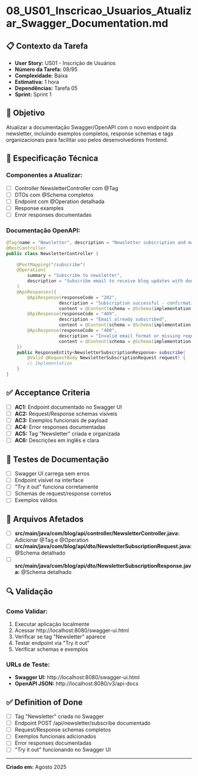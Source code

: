 # 08_US01_Inscricao_Usuarios_Atualizar_Swagger_Documentation.md

## 📋 Contexto da Tarefa
- **User Story:** US01 - Inscrição de Usuários
- **Número da Tarefa:** 08/95
- **Complexidade:** Baixa
- **Estimativa:** 1 hora
- **Dependências:** Tarefa 05
- **Sprint:** Sprint 1

## 🎯 Objetivo
Atualizar a documentação Swagger/OpenAPI com o novo endpoint da newsletter, incluindo exemplos completos, response schemas e tags organizacionais para facilitar uso pelos desenvolvedores frontend.

## 📝 Especificação Técnica

### **Componentes a Atualizar:**
- [ ] Controller NewsletterController com @Tag
- [ ] DTOs com @Schema completos
- [ ] Endpoint com @Operation detalhada
- [ ] Response examples
- [ ] Error responses documentadas

### **Documentação OpenAPI:**
```java
@Tag(name = "Newsletter", description = "Newsletter subscription and management API")
@RestController
public class NewsletterController {
    
    @PostMapping("/subscribe")
    @Operation(
        summary = "Subscribe to newsletter",
        description = "Subscribe email to receive blog updates with double opt-in confirmation"
    )
    @ApiResponses({
        @ApiResponse(responseCode = "202", 
                    description = "Subscription successful - confirmation email sent",
                    content = @Content(schema = @Schema(implementation = NewsletterSubscriptionResponse.class))),
        @ApiResponse(responseCode = "409", 
                    description = "Email already subscribed",
                    content = @Content(schema = @Schema(implementation = ErrorResponse.class))),
        @ApiResponse(responseCode = "400", 
                    description = "Invalid email format or missing required fields",
                    content = @Content(schema = @Schema(implementation = ValidationErrorResponse.class)))
    })
    public ResponseEntity<NewsletterSubscriptionResponse> subscribe(
        @Valid @RequestBody NewsletterSubscriptionRequest request) {
        // Implementation
    }
}
```

## ✅ Acceptance Criteria
- [ ] **AC1:** Endpoint documentado no Swagger UI
- [ ] **AC2:** Request/Response schemas visíveis
- [ ] **AC3:** Exemplos funcionais de payload
- [ ] **AC4:** Error responses documentadas
- [ ] **AC5:** Tag "Newsletter" criada e organizada
- [ ] **AC6:** Descrições em inglês e clara

## 🧪 Testes de Documentação
- [ ] Swagger UI carrega sem erros
- [ ] Endpoint visível na interface
- [ ] "Try it out" funciona corretamente
- [ ] Schemas de request/response corretos
- [ ] Exemplos válidos

## 🔗 Arquivos Afetados
- [ ] **src/main/java/com/blog/api/controller/NewsletterController.java:** Adicionar @Tag e @Operation
- [ ] **src/main/java/com/blog/api/dto/NewsletterSubscriptionRequest.java:** @Schema detalhado
- [ ] **src/main/java/com/blog/api/dto/NewsletterSubscriptionResponse.java:** @Schema detalhado

## 🔍 Validação

### **Como Validar:**
1. Executar aplicação localmente
2. Acessar http://localhost:8080/swagger-ui.html
3. Verificar se tag "Newsletter" aparece
4. Testar endpoint via "Try it out"
5. Verificar schemas e exemplos

### **URLs de Teste:**
- **Swagger UI:** http://localhost:8080/swagger-ui.html
- **OpenAPI JSON:** http://localhost:8080/v3/api-docs

## ✅ Definition of Done
- [ ] Tag "Newsletter" criada no Swagger
- [ ] Endpoint POST /api/newsletter/subscribe documentado
- [ ] Request/Response schemas completos
- [ ] Exemplos funcionais adicionados
- [ ] Error responses documentadas
- [ ] "Try it out" funcionando no Swagger UI

---

**Criado em:** Agosto 2025